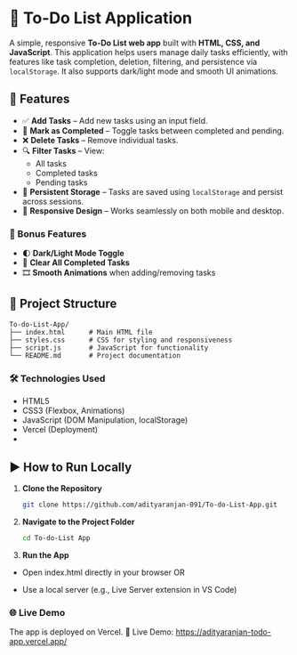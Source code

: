 # 📝 To-Do List Application

A simple, responsive **To-Do List web app** built with **HTML, CSS, and JavaScript**. This application helps users manage daily tasks efficiently, with features like task completion, deletion, filtering, and persistence via `localStorage`. It also supports dark/light mode and smooth UI animations.

## 🚀 Features

- ✅ **Add Tasks** – Add new tasks using an input field.
- 📌 **Mark as Completed** – Toggle tasks between completed and pending.
- ❌ **Delete Tasks** – Remove individual tasks.
- 🔍 **Filter Tasks** – View:
  - All tasks
  - Completed tasks
  - Pending tasks
- 💾 **Persistent Storage** – Tasks are saved using `localStorage` and persist across sessions.
- 📱 **Responsive Design** – Works seamlessly on both mobile and desktop.

### 🌟 Bonus Features

- 🌓 **Dark/Light Mode Toggle**
- 🧹 **Clear All Completed Tasks**
- 🎞️ **Smooth Animations** when adding/removing tasks

## 📂 Project Structure

```text
To-do-List-App/
├── index.html      # Main HTML file
├── styles.css      # CSS for styling and responsiveness
├── script.js       # JavaScript for functionality
└── README.md       # Project documentation
```
### 🛠️ Technologies Used
- HTML5
- CSS3 (Flexbox, Animations)
- JavaScript (DOM Manipulation, localStorage)
- Vercel (Deployment)
- 
## ▶️ How to Run Locally

1. **Clone the Repository**

   ```bash
   git clone https://github.com/adityaranjan-091/To-do-List-App.git
   ```
2. **Navigate to the Project Folder**

   ```bash
   cd To-do-List App
   ```
3. **Run the App**

  - Open index.html directly in your browser OR

  - Use a local server (e.g., Live Server extension in VS Code)

### 🌐 Live Demo
The app is deployed on Vercel.
🔗 Live Demo: https://adityaranjan-todo-app.vercel.app/
